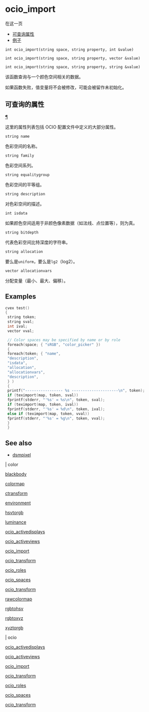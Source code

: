 # ocio_import

在这一页

- [可查询属性](#queryable-attributes)
- [例子](#例子)

`int ocio_import(string space, string property, int &value)`

`int ocio_import(string space, string property, vector &value)`

`int ocio_import(string space, string property, string &value)`

该函数查询与一个颜色空间相关的数据。

如果函数失败，值变量将不会被修改，可能会被留作未初始化。

## 可查询的属性

[¶](#queryable-attributes)

这里的属性列表包括 OCIO 配置文件中定义的大部分属性。

`string name`

色彩空间的名称。

`string family`

色彩空间系列。

`string equalitygroup`

色彩空间的平等组。

`string description`

对色彩空间的描述。

`int isdata`

如果颜色空间适用于非颜色像素数据（如法线、点位置等），则为真。

`string bitdepth`

代表色彩空间比特深度的字符串。

`string allocation`

要么是`uniform`，要么是`lg2`（log2）。

`vector allocationvars`

分配变量（最小、最大、偏移）。

## Examples



```c
cvex test()
{
 string token;
 string sval;
 int ival;
 vector vval;

 // Color spaces may be specified by name or by role
 foreach(space; { "sRGB", "color_picker" })
 {
 foreach(token; { "name",
 "description",
 "isdata",
 "allocation",
 "allocationvars",
 "description",
 } )
 {
 printf("----------------- %s ---------------------\n", token);
 if (teximport(map, token, sval))
 fprintf(stderr, "'%s' = %s\n", token, sval);
 if (teximport(map, token, ival))
 fprintf(stderr, "'%s' = %d\n", token, ival);
 else if (teximport(map, token, vval))
 fprintf(stderr, "'%s' = %g\n", token, vval);
 }
 }

```

## See also

- [dsmpixel](dsmpixel.html)

|
color

[blackbody](blackbody.html)

[colormap](colormap.html)

[ctransform](ctransform.html)

[environment](environment.html)

[hsvtorgb](hsvtorgb.html)

[luminance](luminance.html)

[ocio_activedisplays](ocio_activedisplays.html)

[ocio_activeviews](ocio_activeviews.html)

[ocio_import](ocio_import.html)

[ocio_transform](ocio_parsecolorspace.html)

[ocio_roles](ocio_roles.html)

[ocio_spaces](ocio_spaces.html)

[ocio_transform](ocio_transform.html)

[rawcolormap](rawcolormap.html)

[rgbtohsv](rgbtohsv.html)

[rgbtoxyz](rgbtoxyz.html)

[xyztorgb](xyztorgb.html)

|
ocio

[ocio_activedisplays](ocio_activedisplays.html)

[ocio_activeviews](ocio_activeviews.html)

[ocio_import](ocio_import.html)

[ocio_transform](ocio_parsecolorspace.html)

[ocio_roles](ocio_roles.html)

[ocio_spaces](ocio_spaces.html)

[ocio_transform](ocio_transform.html)
